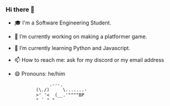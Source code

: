 ### Hi there 👋

<!--

-->
- 🎓 I'm a Software Engineering Student.
- 🔭 I’m currently working on making a platformer game. 
- 🌱 I’m currently learning Python and Javascript.
- 📫 How to reach me: ask for my discord or my email address
- 😄 Pronouns: he/him

                   .---.
              (\./)     \.......-
              >' '<  (__.'""""BP
              " ` " "
